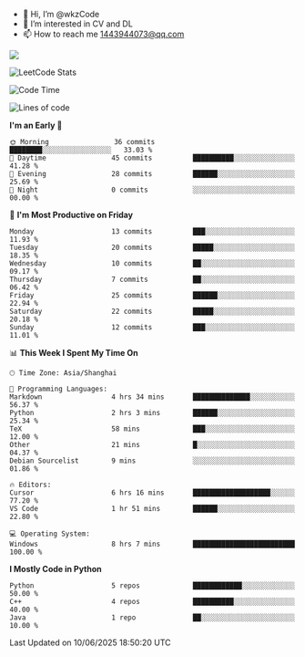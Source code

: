 - 👋 Hi, I’m @wkzCode
- 👀 I’m interested in CV and DL
- 📫 How to reach me 1443944073@qq.com  
<a href="https://github.com/anuraghazra/github-readme-stats">
  <img align="center" src="https://github-readme-stats.vercel.app/api?username=wkzCode&show_icons=true" />
</a>  

![LeetCode Stats](https://leetcard.jacoblin.cool/wkzCode?theme=wtf&font=Tajawal&ext=activity&site=cn)

<!---
[![Anurag's GitHub stats](https://github-readme-stats.vercel.app/api?username=wkzCode&show_icons=true)](https://github.com/anuraghazra/github-readme-stats)
[![Top Langs](https://github-readme-stats.vercel.app/api/top-langs/?username=wkzCode)](https://github.com/anuraghazra/github-readme-stats)
<!--START_SECTION:waka-->
![Code Time](http://img.shields.io/badge/Code%20Time-101%20hrs%2057%20mins-blue)

![Lines of code](https://img.shields.io/badge/From%20Hello%20World%20I%27ve%20Written-20.0%20thousand%20lines%20of%20code-blue)

**I'm an Early 🐤** 

```text
🌞 Morning                36 commits          ████████░░░░░░░░░░░░░░░░░   33.03 % 
🌆 Daytime                45 commits          ██████████░░░░░░░░░░░░░░░   41.28 % 
🌃 Evening                28 commits          ██████░░░░░░░░░░░░░░░░░░░   25.69 % 
🌙 Night                  0 commits           ░░░░░░░░░░░░░░░░░░░░░░░░░   00.00 % 
```
📅 **I'm Most Productive on Friday** 

```text
Monday                   13 commits          ███░░░░░░░░░░░░░░░░░░░░░░   11.93 % 
Tuesday                  20 commits          █████░░░░░░░░░░░░░░░░░░░░   18.35 % 
Wednesday                10 commits          ██░░░░░░░░░░░░░░░░░░░░░░░   09.17 % 
Thursday                 7 commits           ██░░░░░░░░░░░░░░░░░░░░░░░   06.42 % 
Friday                   25 commits          ██████░░░░░░░░░░░░░░░░░░░   22.94 % 
Saturday                 22 commits          █████░░░░░░░░░░░░░░░░░░░░   20.18 % 
Sunday                   12 commits          ███░░░░░░░░░░░░░░░░░░░░░░   11.01 % 
```


📊 **This Week I Spent My Time On** 

```text
🕑︎ Time Zone: Asia/Shanghai

💬 Programming Languages: 
Markdown                 4 hrs 34 mins       ██████████████░░░░░░░░░░░   56.37 % 
Python                   2 hrs 3 mins        ██████░░░░░░░░░░░░░░░░░░░   25.34 % 
TeX                      58 mins             ███░░░░░░░░░░░░░░░░░░░░░░   12.00 % 
Other                    21 mins             █░░░░░░░░░░░░░░░░░░░░░░░░   04.37 % 
Debian Sourcelist        9 mins              ░░░░░░░░░░░░░░░░░░░░░░░░░   01.86 % 

🔥 Editors: 
Cursor                   6 hrs 16 mins       ███████████████████░░░░░░   77.20 % 
VS Code                  1 hr 51 mins        ██████░░░░░░░░░░░░░░░░░░░   22.80 % 

💻 Operating System: 
Windows                  8 hrs 7 mins        █████████████████████████   100.00 % 
```

**I Mostly Code in Python** 

```text
Python                   5 repos             ████████████░░░░░░░░░░░░░   50.00 % 
C++                      4 repos             ██████████░░░░░░░░░░░░░░░   40.00 % 
Java                     1 repo              ██░░░░░░░░░░░░░░░░░░░░░░░   10.00 % 
```




 Last Updated on 10/06/2025 18:50:20 UTC
<!--END_SECTION:waka-->
<!---
wkzCode/wkzCode is a ✨ special ✨ repository because its `README.md` (this file) appears on your GitHub profile.
You can click the Preview link to take a look at your changes.
--->
